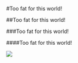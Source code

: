 #Too fat for this world!

##Too fat for this world!

###Too fat for this world!

####Too fat for this world!





![](https://m.media-amazon.com/images/I/51xlf28jbiL.jpg)